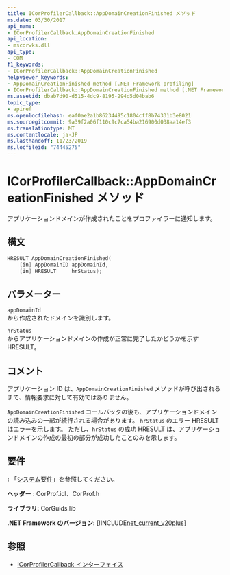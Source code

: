 ```yaml
---
title: ICorProfilerCallback::AppDomainCreationFinished メソッド
ms.date: 03/30/2017
api_name:
- ICorProfilerCallback.AppDomainCreationFinished
api_location:
- mscorwks.dll
api_type:
- COM
f1_keywords:
- ICorProfilerCallback::AppDomainCreationFinished
helpviewer_keywords:
- AppDomainCreationFinished method [.NET Framework profiling]
- ICorProfilerCallback::AppDomainCreationFinished method [.NET Framework profiling]
ms.assetid: dbab7d90-d515-4dc9-8195-294d5d04bab6
topic_type:
- apiref
ms.openlocfilehash: eaf0ae2a1b86234495c1804cff8b74331b3e8021
ms.sourcegitcommit: 9a39f2a06f110c9c7ca54ba216900d038aa14ef3
ms.translationtype: MT
ms.contentlocale: ja-JP
ms.lasthandoff: 11/23/2019
ms.locfileid: "74445275"
---
```

# <a name="icorprofilercallbackappdomaincreationfinished-method"></a>ICorProfilerCallback::AppDomainCreationFinished メソッド
アプリケーションドメインが作成されたことをプロファイラーに通知します。  
  
## <a name="syntax"></a>構文  
  
```cpp  
HRESULT AppDomainCreationFinished(  
    [in] AppDomainID appDomainId,  
    [in] HRESULT     hrStatus);   
```  
  
## <a name="parameters"></a>パラメーター  
 `appDomainId`  
 から作成されたドメインを識別します。  
  
 `hrStatus`  
 からアプリケーションドメインの作成が正常に完了したかどうかを示す HRESULT。  
  
## <a name="remarks"></a>コメント  
 アプリケーション ID は、`AppDomainCreationFinished` メソッドが呼び出されるまで、情報要求に対して有効ではありません。  
  
 `AppDomainCreationFinished` コールバックの後も、アプリケーションドメインの読み込みの一部が続行される場合があります。 `hrStatus` のエラー HRESULT はエラーを示します。 ただし、`hrStatus` の成功 HRESULT は、アプリケーションドメインの作成の最初の部分が成功したことのみを示します。  
  
## <a name="requirements"></a>要件  
 **:** 「[システム要件](../../../../docs/framework/get-started/system-requirements.md)」を参照してください。  
  
 **ヘッダー** : CorProf.idl、CorProf.h  
  
 **ライブラリ:** CorGuids.lib  
  
 **.NET Framework のバージョン:** [!INCLUDE[net_current_v20plus](../../../../includes/net-current-v20plus-md.md)]  
  
## <a name="see-also"></a>参照

- [ICorProfilerCallback インターフェイス](../../../../docs/framework/unmanaged-api/profiling/icorprofilercallback-interface.md)
